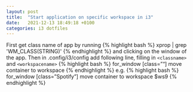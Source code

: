 ```yaml
---
layout: post
title:  "Start application on specific workspace in i3"
date:   2021-12-13 18:49:18 +0100
categories: i3 dotfiles
---
```

First get class name of app by running
{% highlight bash %}
xprop | grep 'WM_CLASS(STRING)'
{% endhighlight %}
and clicking on the window of the app.
Then in .config/i3/config add following line, filling in `<classname>` and `<workspacename>`
{% highlight bash %}
for_window [class=”<classname>“] move container to workspace <workspacename>
{% endhighlight %}
e.g.
{% highlight bash %}
for_window [class=”Spotify”] move container to workspace $ws9
{% endhighlight %}
